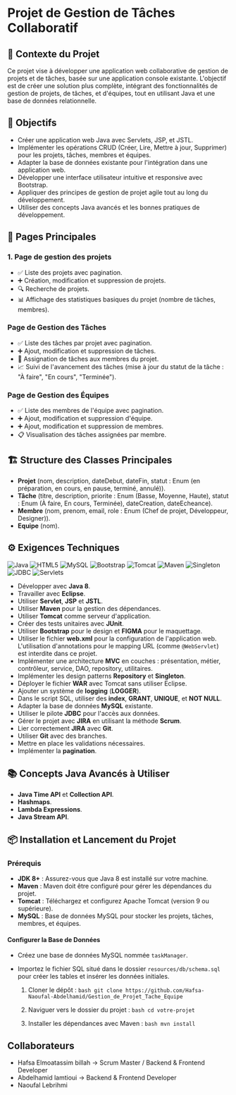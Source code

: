 # Projet de Gestion de Tâches Collaboratif

## 📜 Contexte du Projet
Ce projet vise à développer une application web collaborative de gestion de projets et de tâches, basée sur une application console existante. L'objectif est de créer une solution plus complète, intégrant des fonctionnalités de gestion de projets, de tâches, et d'équipes, tout en utilisant Java et une base de données relationnelle.

## 🎯 Objectifs
- Créer une application web Java avec Servlets, JSP, et JSTL.
- Implémenter les opérations CRUD (Créer, Lire, Mettre à jour, Supprimer) pour les projets, tâches, membres et équipes.
- Adapter la base de données existante pour l'intégration dans une application web.
- Développer une interface utilisateur intuitive et responsive avec Bootstrap.
- Appliquer des principes de gestion de projet agile tout au long du développement.
- Utiliser des concepts Java avancés et les bonnes pratiques de développement.

## 📄 Pages Principales
### 1. Page de gestion des projets
- ✅ Liste des projets avec pagination.
- ➕ Création, modification et suppression de projets.
- 🔍 Recherche de projets.
- 📊 Affichage des statistiques basiques du projet (nombre de tâches, membres).

### Page de Gestion des Tâches
- ✅ Liste des tâches par projet avec pagination.
- ➕ Ajout, modification et suppression de tâches.
- 👥 Assignation de tâches aux membres du projet.
- 📈 Suivi de l'avancement des tâches (mise à jour du statut de la tâche : "À faire", "En cours", "Terminée").

### Page de Gestion des Équipes
- ✅ Liste des membres de l'équipe avec pagination.
- ➕ Ajout, modification et suppression d'équipe.
- ➕ Ajout, modification et suppression de membres.
- 📋 Visualisation des tâches assignées par membre.

## 🏗️ Structure des Classes Principales
- **Projet** (nom, description, dateDebut, dateFin, statut : Enum (en préparation, en cours, en pause, terminé, annulé)).
- **Tâche** (titre, description, priorite : Enum (Basse, Moyenne, Haute), statut : Enum (À faire, En cours, Terminée), dateCreation, dateEcheance).
- **Membre** (nom, prenom, email, role : Enum (Chef de projet, Développeur, Designer)).
- **Equipe** (nom).


## ⚙️ Exigences Techniques
![Java](https://img.shields.io/badge/Java-ED8B00?style=flat-square&logo=java&logoColor=white)
![HTML5](https://img.shields.io/badge/HTML5-E34F26?style=flat-square&logo=html5&logoColor=white)
![MySQL](https://img.shields.io/badge/MySQL-005E6C?style=flat-square&logo=mysql&logoColor=white)
![Bootstrap](https://img.shields.io/badge/Bootstrap-563D7C?style=flat-square&logo=bootstrap&logoColor=white)
![Tomcat](https://img.shields.io/badge/Apache%20Tomcat-F8DC75?style=flat-square&logo=apachetomcat&logoColor=black)
![Maven](https://img.shields.io/badge/Apache%20Maven-C71A36?style=flat-square&logo=apachemaven&logoColor=white)
![Singleton](https://img.shields.io/badge/Singleton-000000?style=flat-square&logo=github&logoColor=white)
![JDBC](https://img.shields.io/badge/JDBC-005E6C?style=flat-square&logo=mysql&logoColor=white)
![Servlets](https://img.shields.io/badge/Servlets-000000?style=flat-square&logo=java&logoColor=white)

- Développer avec **Java 8**.
- Travailler avec **Eclipse**.
- Utiliser **Servlet**, **JSP** et **JSTL**.
- Utiliser **Maven** pour la gestion des dépendances.
- Utiliser **Tomcat** comme serveur d'application.
- Créer des tests unitaires avec **JUnit**.
- Utiliser **Bootstrap** pour le design et **FIGMA** pour le maquettage.
- Utiliser le fichier **web.xml** pour la configuration de l'application web. L'utilisation d'annotations pour le mapping URL (comme `@WebServlet`) est interdite dans ce projet.
- Implémenter une architecture **MVC** en couches : présentation, métier, contrôleur, service, DAO, repository, utilitaires.
- Implémenter les design patterns **Repository** et **Singleton**.
- Déployer le fichier **WAR** avec Tomcat sans utiliser Eclipse.
- Ajouter un système de **logging** (**LOGGER**).
- Dans le script SQL, utiliser des **index**, **GRANT**, **UNIQUE**, et **NOT NULL**.
- Adapter la base de données **MySQL** existante.
- Utiliser le pilote **JDBC** pour l'accès aux données.
- Gérer le projet avec **JIRA** en utilisant la méthode **Scrum**.
- Lier correctement **JIRA** avec **Git**.
- Utiliser **Git** avec des branches.
- Mettre en place les validations nécessaires.
- Implémenter la **pagination**.

## 📚 Concepts Java Avancés à Utiliser
- **Java Time API** et **Collection API**.
- **Hashmaps**.
- **Lambda Expressions**.
- **Java Stream API**.

## 📦 Installation et Lancement du Projet
### Prérequis
- **JDK 8+** : Assurez-vous que Java 8 est installé sur votre machine.
- **Maven** : Maven doit être configuré pour gérer les dépendances du projet.
- **Tomcat** : Téléchargez et configurez Apache Tomcat (version 9 ou supérieure).
- **MySQL** : Base de données MySQL pour stocker les projets, tâches, membres, et équipes.

#### Configurer la Base de Données
- Créez une base de données MySQL nommée `taskManager`.
- Importez le fichier SQL situé dans le dossier `resources/db/schema.sql` pour créer les tables et insérer les données initiales.

   1. Cloner le dépôt :
   ```bash git clone https://github.com/Hafsa-Naoufal-Abdelhamid/Gestion_de_Projet_Tache_Equipe ```
   
   2. Naviguer vers le dossier du projet :
   ```bash cd votre-projet ```
   
   3. Installer les dépendances avec Maven :
   ```bash mvn install ```
   

## Collaborateurs
 - Hafsa Elmoatassim billah -> Scrum Master / Backend & Frontend Developer 
 - Abdelhamid lamtioui -> Backend & Frontend Developer 
 - Naoufal Lebrihmi


